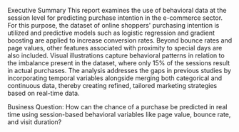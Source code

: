 Executive Summary
This report examines the use of behavioral data at the session level for predicting purchase intention in the e-commerce sector. For this purpose, the dataset of online shoppers' purchasing intention is utilized and predictive models such as logistic regression and gradient boosting are applied to increase conversion rates. Beyond bounce rates and page values, other features associated with proximity to special days are also included. Visual illustrations capture behavioral patterns in relation to the imbalance present in the dataset, where only 15% of the sessions result in actual purchases. The analysis addresses the gaps in previous studies by incorporating temporal variables alongside merging both categorical and continuous data, thereby creating refined, tailored marketing strategies based on real-time data.

Business Question:
How can the chance of a purchase be predicted in real time using session-based behavioral variables like page value, bounce rate, and visit duration?
